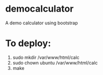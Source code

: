 # democalculator
A demo calculator using bootstrap

# To deploy:

1. sudo mkdir /var/www/html/calc
2. sudo chown ubuntu /var/www/html/calc
3. make
